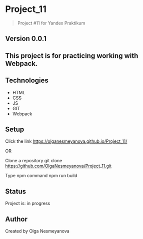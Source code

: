 # Project_11
> Project #11 for Yandex Praktikum

## Version 0.0.1

## This project is for practicing working with Webpack.

## Technologies
* HTML
* CSS
* JS
* GIT
* Webpack

## Setup
Click the link https://olganesmeyanova.github.io/Project_11/

OR

Clone a repository
git clone https://github.com/OlgaNesmeyanova/Project_11.git

Type npm command
npm run build

## Status
Project is: in progress


## Author
Created by Olga Nesmeyanova